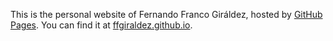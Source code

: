 This is the personal website of Fernando Franco Giráldez, hosted by [GitHub Pages](http://pages.github.com). You can find it at [ffgiraldez.github.io](https://ffgiraldez.github.io).